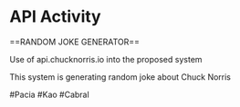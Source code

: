 # API Activity

==RANDOM JOKE GENERATOR==

Use of api.chucknorris.io into the proposed system

This system is generating random joke about Chuck Norris





#Pacia
#Kao
#Cabral

